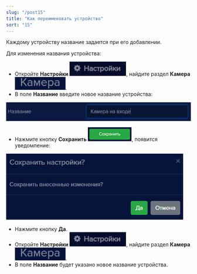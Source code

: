 ```yaml
---
slug: "/post15"
title: "Как переименовать устройство"
sort: "15"
---
```


Каждому устройству название задается при его добавлении. 

Для изменения названия устройства:

- Откройте **Настройки** ![](images/Aspose.Words.374291bc-21e0-4dc1-8208-7b6db552d3f3.114.png), найдите раздел **Камера** ![](images/Aspose.Words.374291bc-21e0-4dc1-8208-7b6db552d3f3.115.png).
- В поле **Название** введите новое название устройства:

![](images/Aspose.Words.374291bc-21e0-4dc1-8208-7b6db552d3f3.116.png)

- Нажмите кнопку **Сохранить** ![](images/Aspose.Words.374291bc-21e0-4dc1-8208-7b6db552d3f3.111.png), появится уведомление:

![](images/Aspose.Words.374291bc-21e0-4dc1-8208-7b6db552d3f3.112.png)

- Нажмите кнопку **Да**.
- Откройте **Настройки** ![](images/Aspose.Words.374291bc-21e0-4dc1-8208-7b6db552d3f3.114.png), найдите раздел **Камера** ![](images/Aspose.Words.374291bc-21e0-4dc1-8208-7b6db552d3f3.115.png).
- В поле **Название** будет указано новое название устройства.
